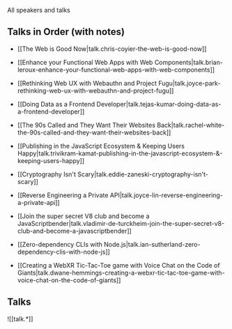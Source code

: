 
All speakers and talks

## Talks in Order (with notes)
- [[The Web is Good Now|talk.chris-coyier-the-web-is-good-now]]
- [[Enhance your Functional Web Apps with Web Components|talk.brian-leroux-enhance-your-functional-web-apps-with-web-components]]

- [[Rethinking Web UX with Webauthn and Project Fugu|talk.joyce-park-rethinking-web-ux-with-webauthn-and-project-fugu]]
- [[Doing Data as a Frontend Developer|talk.tejas-kumar-doing-data-as-a-frontend-developer]]
- [[The 90s Called and They Want Their Websites Back|talk.rachel-white-the-90s-called-and-they-want-their-websites-back]]

- [[Publishing in the JavaScript Ecosystem & Keeping Users Happy|talk.trivikram-kamat-publishing-in-the-javascript-ecosystem-&-keeping-users-happy]]
- [[Cryptography Isn't Scary|talk.eddie-zaneski-cryptography-isn't-scary]]
- [[Reverse Engineering a Private API|talk.joyce-lin-reverse-engineering-a-private-api]]

- [[Join the super secret V8 club and become a JavaScriptbender|talk.vladimir-de-turckheim-join-the-super-secret-v8-club-and-become-a-javascriptbender]]
- [[Zero-dependency CLIs with Node.js|talk.ian-sutherland-zero-dependency-clis-with-node-js]]

- [[Creating a WebXR Tic-Tac-Toe game with Voice Chat on the Code of Giants|talk.dwane-hemmings-creating-a-webxr-tic-tac-toe-game-with-voice-chat-on-the-code-of-giants]]

## Talks
![[talk.*]]
